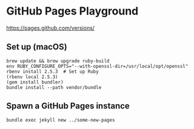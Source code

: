 GitHub Pages Playground
========================

https://pages.github.com/versions/

Set up (macOS)
---------------

```
brew update && brew upgrade ruby-build
env RUBY_CONFIGURE_OPTS="--with-openssl-dir=/usr/local/opt/openssl" rbenv install 2.5.3  # Set up Ruby
(rbenv local 2.5.3)
(gem install bundler)
bundle install --path vendor/bundle
```

Spawn a GitHub Pages instance
------------------------------

```
bundle exec jekyll new ../some-new-pages
```
